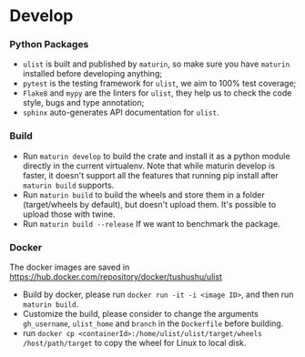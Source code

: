 # Develop 

### Python Packages
* `ulist` is built and published by `maturin`, so make sure you have `maturin` installed before developing anything;
* `pytest` is the testing framework for `ulist`, we aim to 100% test coverage;
* `Flake8` and `mypy` are the linters for `ulist`, they help us to check the code style, bugs and type annotation;
* `sphinx` auto-generates API documentation for `ulist`.


### Build
* Run `maturin develop` to build the crate and install it as a python module directly in the current virtualenv. Note that while maturin develop is faster, it doesn't support all the features that running pip install after `maturin build` supports.
* Run `maturin build` to build the wheels and store them in a folder (target/wheels by default), but doesn't upload them. It's possible to upload those with twine.
* Run `maturin build --release` If we want to benchmark the package.


### Docker
The docker images are saved in https://hub.docker.com/repository/docker/tushushu/ulist
* Build by docker, please run `docker run -it -i <image ID>`, and then run `maturin build`.
* Customize the build, please consider to change the arguments `gh_username`, 
`ulist_home` and `branch` in the `Dockerfile` before building.
* run `docker cp <containerId>:/home/ulist/ulist/target/wheels /host/path/target` to copy the wheel for Linux to local disk.

